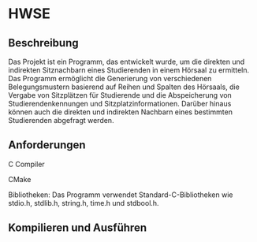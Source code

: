 # HWSE

## Beschreibung
Das Projekt ist ein Programm, das entwickelt wurde, um die direkten und indirekten Sitznachbarn eines Studierenden in einem Hörsaal zu ermitteln. Das Programm ermöglicht die Generierung von verschiedenen Belegungsmustern basierend auf Reihen und Spalten des Hörsaals, die Vergabe von Sitzplätzen für Studierende und die Abspeicherung von Studierendenkennungen und Sitzplatzinformationen. Darüber hinaus können auch die direkten und indirekten Nachbarn eines bestimmten Studierenden abgefragt werden.

## Anforderungen

C Compiler

CMake

Bibliotheken: Das Programm verwendet Standard-C-Bibliotheken wie stdio.h, stdlib.h, string.h, time.h und stdbool.h.

## Kompilieren und Ausführen
